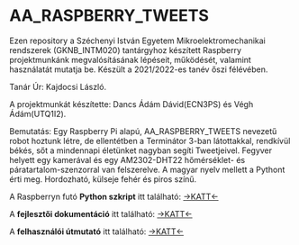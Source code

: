# AA_RASPBERRY_TWEETS
Ezen repository a Széchenyi István Egyetem Mikroelektromechanikai rendszerek (GKNB_INTM020) tantárgyhoz készített Raspberry projektmunkánk megvalósításának lépéseit, működését, valamint használatát mutatja be. Készült a 2021/2022-es tanév őszi félévében. 


Tanár Úr: Kajdocsi László. 


A projektmunkát készítette: Dancs Ádám Dávid(ECN3PS) és Végh Ádám(UTQ1I2). 

Bemutatás: Egy Raspberry Pi alapú, AA_RASPBERRY_TWEETS nevezetű robot hoztunk létre, de ellentétben a Terminátor 3-ban látottakkal, rendkívül békés, sőt a mindennapi életünket nagyban segíti Tweetjeivel. Fegyver helyett egy kamerával és egy AM2302-DHT22 hőmérséklet- és páratartalom-szenzorral van felszerelve. A magyar nyelv mellett a Pythont érti meg. Hordozható, külseje fehér és piros színű.

A Raspberryn futó **Python szkript** itt található: [->KATT<-](https://github.com/adam1557/AA_RASPBERRY_TWEETS/blob/main/Kód/python.py)


A **fejlesztői dokumentáció** itt található: [->KATT<-](https://github.com/adam1557/AA_RASPBERRY_TWEETS/wiki/Fejlesztői-dokumentáció)


A **felhasználói útmutató** itt található: [->KATT<-](https://github.com/adam1557/AA_RASPBERRY_TWEETS/wiki/Felhasználói-útmutató)
